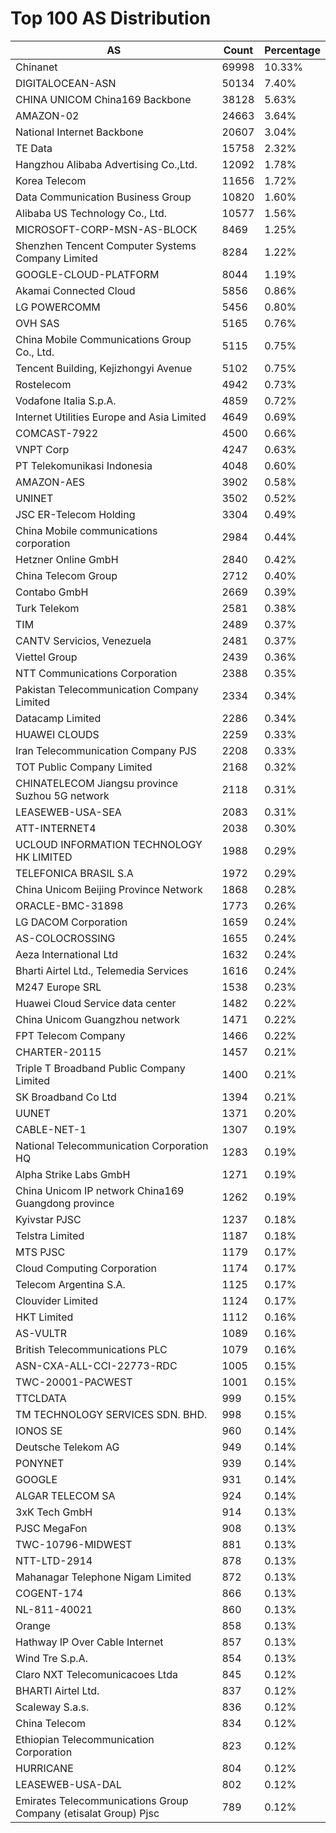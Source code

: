# Top 100 AS Distribution
| AS | Count | Percentage |
|----|----|----|
| Chinanet | 69998 | 10.33% |
| DIGITALOCEAN-ASN | 50134 | 7.40% |
| CHINA UNICOM China169 Backbone | 38128 | 5.63% |
| AMAZON-02 | 24663 | 3.64% |
| National Internet Backbone | 20607 | 3.04% |
| TE Data | 15758 | 2.32% |
| Hangzhou Alibaba Advertising Co.,Ltd. | 12092 | 1.78% |
| Korea Telecom | 11656 | 1.72% |
| Data Communication Business Group | 10820 | 1.60% |
| Alibaba US Technology Co., Ltd. | 10577 | 1.56% |
| MICROSOFT-CORP-MSN-AS-BLOCK | 8469 | 1.25% |
| Shenzhen Tencent Computer Systems Company Limited | 8284 | 1.22% |
| GOOGLE-CLOUD-PLATFORM | 8044 | 1.19% |
| Akamai Connected Cloud | 5856 | 0.86% |
| LG POWERCOMM | 5456 | 0.80% |
| OVH SAS | 5165 | 0.76% |
| China Mobile Communications Group Co., Ltd. | 5115 | 0.75% |
| Tencent Building, Kejizhongyi Avenue | 5102 | 0.75% |
| Rostelecom | 4942 | 0.73% |
| Vodafone Italia S.p.A. | 4859 | 0.72% |
| Internet Utilities Europe and Asia Limited | 4649 | 0.69% |
| COMCAST-7922 | 4500 | 0.66% |
| VNPT Corp | 4247 | 0.63% |
| PT Telekomunikasi Indonesia | 4048 | 0.60% |
| AMAZON-AES | 3902 | 0.58% |
| UNINET | 3502 | 0.52% |
| JSC ER-Telecom Holding | 3304 | 0.49% |
| China Mobile communications corporation | 2984 | 0.44% |
| Hetzner Online GmbH | 2840 | 0.42% |
| China Telecom Group | 2712 | 0.40% |
| Contabo GmbH | 2669 | 0.39% |
| Turk Telekom | 2581 | 0.38% |
| TIM | 2489 | 0.37% |
| CANTV Servicios, Venezuela | 2481 | 0.37% |
| Viettel Group | 2439 | 0.36% |
| NTT Communications Corporation | 2388 | 0.35% |
| Pakistan Telecommunication Company Limited | 2334 | 0.34% |
| Datacamp Limited | 2286 | 0.34% |
| HUAWEI CLOUDS | 2259 | 0.33% |
| Iran Telecommunication Company PJS | 2208 | 0.33% |
| TOT Public Company Limited | 2168 | 0.32% |
| CHINATELECOM Jiangsu province Suzhou 5G network | 2118 | 0.31% |
| LEASEWEB-USA-SEA | 2083 | 0.31% |
| ATT-INTERNET4 | 2038 | 0.30% |
| UCLOUD INFORMATION TECHNOLOGY HK LIMITED | 1988 | 0.29% |
| TELEFONICA BRASIL S.A | 1972 | 0.29% |
| China Unicom Beijing Province Network | 1868 | 0.28% |
| ORACLE-BMC-31898 | 1773 | 0.26% |
| LG DACOM Corporation | 1659 | 0.24% |
| AS-COLOCROSSING | 1655 | 0.24% |
| Aeza International Ltd | 1632 | 0.24% |
| Bharti Airtel Ltd., Telemedia Services | 1616 | 0.24% |
| M247 Europe SRL | 1538 | 0.23% |
| Huawei Cloud Service data center | 1482 | 0.22% |
| China Unicom Guangzhou network | 1471 | 0.22% |
| FPT Telecom Company | 1466 | 0.22% |
| CHARTER-20115 | 1457 | 0.21% |
| Triple T Broadband Public Company Limited | 1400 | 0.21% |
| SK Broadband Co Ltd | 1394 | 0.21% |
| UUNET | 1371 | 0.20% |
| CABLE-NET-1 | 1307 | 0.19% |
| National Telecommunication Corporation HQ | 1283 | 0.19% |
| Alpha Strike Labs GmbH | 1271 | 0.19% |
| China Unicom IP network China169 Guangdong province | 1262 | 0.19% |
| Kyivstar PJSC | 1237 | 0.18% |
| Telstra Limited | 1187 | 0.18% |
| MTS PJSC | 1179 | 0.17% |
| Cloud Computing Corporation | 1174 | 0.17% |
| Telecom Argentina S.A. | 1125 | 0.17% |
| Clouvider Limited | 1124 | 0.17% |
| HKT Limited | 1112 | 0.16% |
| AS-VULTR | 1089 | 0.16% |
| British Telecommunications PLC | 1079 | 0.16% |
| ASN-CXA-ALL-CCI-22773-RDC | 1005 | 0.15% |
| TWC-20001-PACWEST | 1001 | 0.15% |
| TTCLDATA | 999 | 0.15% |
| TM TECHNOLOGY SERVICES SDN. BHD. | 998 | 0.15% |
| IONOS SE | 960 | 0.14% |
| Deutsche Telekom AG | 949 | 0.14% |
| PONYNET | 939 | 0.14% |
| GOOGLE | 931 | 0.14% |
| ALGAR TELECOM SA | 924 | 0.14% |
| 3xK Tech GmbH | 914 | 0.13% |
| PJSC MegaFon | 908 | 0.13% |
| TWC-10796-MIDWEST | 881 | 0.13% |
| NTT-LTD-2914 | 878 | 0.13% |
| Mahanagar Telephone Nigam Limited | 872 | 0.13% |
| COGENT-174 | 866 | 0.13% |
| NL-811-40021 | 860 | 0.13% |
| Orange | 858 | 0.13% |
| Hathway IP Over Cable Internet | 857 | 0.13% |
| Wind Tre S.p.A. | 854 | 0.13% |
| Claro NXT Telecomunicacoes Ltda | 845 | 0.12% |
| BHARTI Airtel Ltd. | 837 | 0.12% |
| Scaleway S.a.s. | 836 | 0.12% |
| China Telecom | 834 | 0.12% |
| Ethiopian Telecommunication Corporation | 823 | 0.12% |
| HURRICANE | 804 | 0.12% |
| LEASEWEB-USA-DAL | 802 | 0.12% |
| Emirates Telecommunications Group Company (etisalat Group) Pjsc | 789 | 0.12% |
